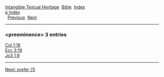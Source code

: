 [Intangible Textual Heritage](../../index)  [Bible](../index) 
[Index](index)   
[p Index](_p_)  
  [Previous](c08773)  [Next](c08775) 

------------------------------------------------------------------------

### &lt;preeminence&gt; 3 entries

[Col 1:18](../kjv/col001.htm#018)  
[Ecc 3:19](../kjv/ecc003.htm#019)  
[Jo3 1:9](../kjv/jo3001.htm#009)  

------------------------------------------------------------------------

[Next: prefer (1)](c08775)
